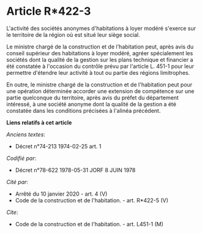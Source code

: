 # Article R*422-3

L'activité des sociétés anonymes d'habitations à loyer modéré s'exerce sur le territoire de la région où est situé leur siège
social.

Le ministre chargé de la construction et de l'habitation peut, après avis du conseil supérieur des habitations à loyer
modéré, agréer spécialement les sociétés dont la qualité de la gestion sur les plans technique et financier a été constatée à
l'occasion du contrôle prévu par l'article L. 451-1 pour leur permettre d'étendre leur activité à tout ou partie des régions
limitrophes.

En outre, le ministre chargé de la construction et de l'habitation peut pour une opération déterminée accorder une extension
de compétence sur une partie quelconque du territoire, après avis du préfet du département intéressé, à une société anonyme
dont la qualité de la gestion a été constatée dans les conditions précisées à l'alinéa précédent.

**Liens relatifs à cet article**

_Anciens textes_:

  - Décret n°74-213 1974-02-25 art. 1

_Codifié par_:

  - Décret n°78-622 1978-05-31 JORF 8 JUIN 1978

_Cité par_:

  - Arrêté du 10 janvier 2020 - art. 4 (V)
  - Code de la construction et de l'habitation. - art. R*422-5 (V)

_Cite_:

  - Code de la construction et de l'habitation. - art. L451-1 (M)
